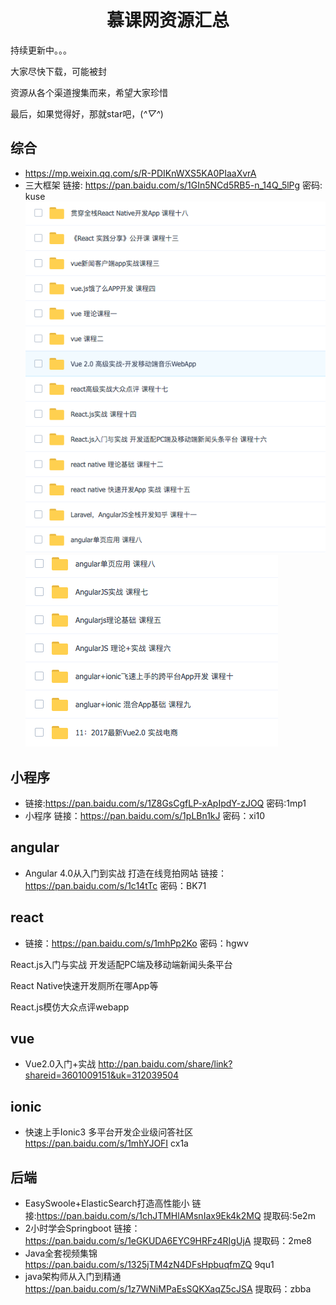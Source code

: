 <h1 align="center">慕课网资源汇总</h1>

持续更新中。。。

大家尽快下载，可能被封

资源从各个渠道搜集而来，希望大家珍惜

最后，如果觉得好，那就star吧，(*^▽^*)

## 综合
- https://mp.weixin.qq.com/s/R-PDIKnWXS5KA0PIaaXvrA
- 三大框架 链接: https://pan.baidu.com/s/1GIn5NCd5RB5-n_14Q_5lPg 密码: kuse
  ![](images/0001.png)
  ![](images/0002.png)

## 小程序

- 链接:https://pan.baidu.com/s/1Z8GsCgfLP-xApIpdY-zJOQ 密码:1mp1
- 小程序  链接：https://pan.baidu.com/s/1pLBn1kJ 密码：xi10
## angular
- Angular 4.0从入门到实战 打造在线竞拍网站  链接：https://pan.baidu.com/s/1c14tTc 密码：BK71

## react
- 链接：https://pan.baidu.com/s/1mhPp2Ko 密码：hgwv

React.js入门与实战 开发适配PC端及移动端新闻头条平台

React Native快速开发厕所在哪App等

React.js模仿大众点评webapp

## vue
- Vue2.0入门+实战  http://pan.baidu.com/share/link?shareid=3601009151&uk=312039504 


## ionic
- 快速上手Ionic3 多平台开发企业级问答社区   https://pan.baidu.com/s/1mhYJOFI     cx1a

## 后端
- EasySwoole+ElasticSearch打造高性能小   链接:https://pan.baidu.com/s/1chJTMHlAMsnIax9Ek4k2MQ 提取码:5e2m
- 2小时学会Springboot 链接：https://pan.baidu.com/s/1eGKUDA6EYC9HRFz4RIgUjA   提取码：2me8 
- Java全套视频集锦  https://pan.baidu.com/s/1325jTM4zN4DFsHpbuqfmZQ  9qu1
- java架构师从入门到精通  https://pan.baidu.com/s/1z7WNiMPaEsSQKXaqZ5cJSA 提取码：zbba


